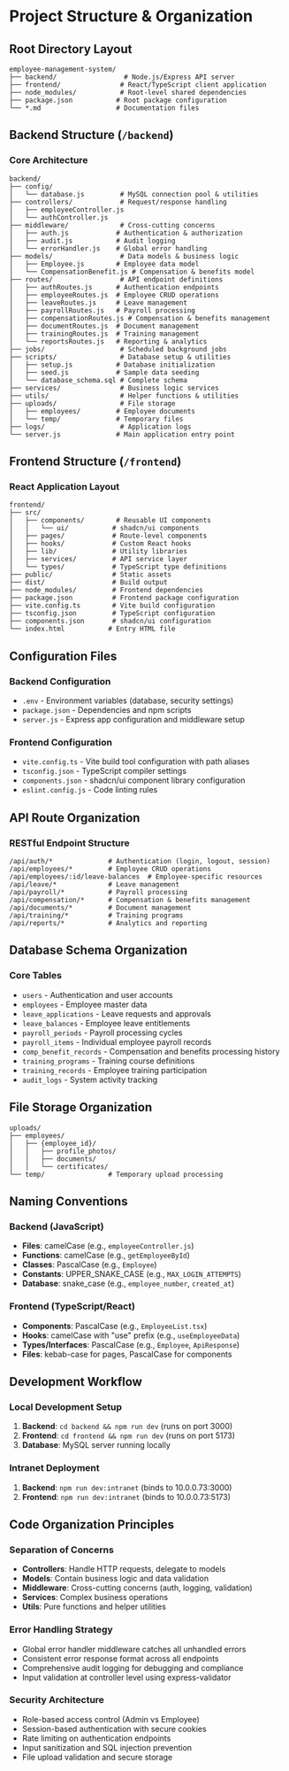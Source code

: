 # Project Structure & Organization

## Root Directory Layout

```
employee-management-system/
├── backend/                 # Node.js/Express API server
├── frontend/               # React/TypeScript client application
├── node_modules/           # Root-level shared dependencies
├── package.json           # Root package configuration
└── *.md                   # Documentation files
```

## Backend Structure (`/backend`)

### Core Architecture
```
backend/
├── config/
│   └── database.js         # MySQL connection pool & utilities
├── controllers/            # Request/response handling
│   ├── employeeController.js
│   └── authController.js
├── middleware/             # Cross-cutting concerns
│   ├── auth.js            # Authentication & authorization
│   ├── audit.js           # Audit logging
│   └── errorHandler.js    # Global error handling
├── models/                 # Data models & business logic
│   ├── Employee.js        # Employee data model
│   └── CompensationBenefit.js # Compensation & benefits model
├── routes/                 # API endpoint definitions
│   ├── authRoutes.js      # Authentication endpoints
│   ├── employeeRoutes.js  # Employee CRUD operations
│   ├── leaveRoutes.js     # Leave management
│   ├── payrollRoutes.js   # Payroll processing
│   ├── compensationRoutes.js # Compensation & benefits management
│   ├── documentRoutes.js  # Document management
│   ├── trainingRoutes.js  # Training management
│   └── reportsRoutes.js   # Reporting & analytics
├── jobs/                   # Scheduled background jobs
├── scripts/                # Database setup & utilities
│   ├── setup.js           # Database initialization
│   ├── seed.js            # Sample data seeding
│   └── database_schema.sql # Complete schema
├── services/               # Business logic services
├── utils/                  # Helper functions & utilities
├── uploads/                # File storage
│   ├── employees/         # Employee documents
│   └── temp/              # Temporary files
├── logs/                   # Application logs
└── server.js              # Main application entry point
```

## Frontend Structure (`/frontend`)

### React Application Layout
```
frontend/
├── src/
│   ├── components/        # Reusable UI components
│   │   └── ui/           # shadcn/ui components
│   ├── pages/            # Route-level components
│   ├── hooks/            # Custom React hooks
│   ├── lib/              # Utility libraries
│   ├── services/         # API service layer
│   └── types/            # TypeScript type definitions
├── public/               # Static assets
├── dist/                 # Build output
├── node_modules/         # Frontend dependencies
├── package.json          # Frontend package configuration
├── vite.config.ts        # Vite build configuration
├── tsconfig.json         # TypeScript configuration
├── components.json       # shadcn/ui configuration
└── index.html           # Entry HTML file
```

## Configuration Files

### Backend Configuration
- `.env` - Environment variables (database, security settings)
- `package.json` - Dependencies and npm scripts
- `server.js` - Express app configuration and middleware setup

### Frontend Configuration  
- `vite.config.ts` - Vite build tool configuration with path aliases
- `tsconfig.json` - TypeScript compiler settings
- `components.json` - shadcn/ui component library configuration
- `eslint.config.js` - Code linting rules

## API Route Organization

### RESTful Endpoint Structure
```
/api/auth/*              # Authentication (login, logout, session)
/api/employees/*         # Employee CRUD operations
/api/employees/:id/leave-balances  # Employee-specific resources
/api/leave/*             # Leave management
/api/payroll/*           # Payroll processing
/api/compensation/*      # Compensation & benefits management
/api/documents/*         # Document management
/api/training/*          # Training programs
/api/reports/*           # Analytics and reporting
```

## Database Schema Organization

### Core Tables
- `users` - Authentication and user accounts
- `employees` - Employee master data
- `leave_applications` - Leave requests and approvals
- `leave_balances` - Employee leave entitlements
- `payroll_periods` - Payroll processing cycles
- `payroll_items` - Individual employee payroll records
- `comp_benefit_records` - Compensation and benefits processing history
- `training_programs` - Training course definitions
- `training_records` - Employee training participation
- `audit_logs` - System activity tracking

## File Storage Organization

```
uploads/
├── employees/
│   ├── {employee_id}/
│   │   ├── profile_photos/
│   │   ├── documents/
│   │   └── certificates/
└── temp/                # Temporary upload processing
```

## Naming Conventions

### Backend (JavaScript)
- **Files**: camelCase (e.g., `employeeController.js`)
- **Functions**: camelCase (e.g., `getEmployeeById`)
- **Classes**: PascalCase (e.g., `Employee`)
- **Constants**: UPPER_SNAKE_CASE (e.g., `MAX_LOGIN_ATTEMPTS`)
- **Database**: snake_case (e.g., `employee_number`, `created_at`)

### Frontend (TypeScript/React)
- **Components**: PascalCase (e.g., `EmployeeList.tsx`)
- **Hooks**: camelCase with "use" prefix (e.g., `useEmployeeData`)
- **Types/Interfaces**: PascalCase (e.g., `Employee`, `ApiResponse`)
- **Files**: kebab-case for pages, PascalCase for components

## Development Workflow

### Local Development Setup
1. **Backend**: `cd backend && npm run dev` (runs on port 3000)
2. **Frontend**: `cd frontend && npm run dev` (runs on port 5173)
3. **Database**: MySQL server running locally

### Intranet Deployment
1. **Backend**: `npm run dev:intranet` (binds to 10.0.0.73:3000)
2. **Frontend**: `npm run dev:intranet` (binds to 10.0.0.73:5173)

## Code Organization Principles

### Separation of Concerns
- **Controllers**: Handle HTTP requests, delegate to models
- **Models**: Contain business logic and data validation  
- **Middleware**: Cross-cutting concerns (auth, logging, validation)
- **Services**: Complex business operations
- **Utils**: Pure functions and helper utilities

### Error Handling Strategy
- Global error handler middleware catches all unhandled errors
- Consistent error response format across all endpoints
- Comprehensive audit logging for debugging and compliance
- Input validation at controller level using express-validator

### Security Architecture
- Role-based access control (Admin vs Employee)
- Session-based authentication with secure cookies
- Rate limiting on authentication endpoints
- Input sanitization and SQL injection prevention
- File upload validation and secure storage